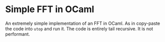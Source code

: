 # Simple FFT in OCaml

An extremely simple implementation of an FFT in OCaml.  As in copy-paste the code
into `utop` and run it.  The code is entirely tail recursive.  It is not performant.
